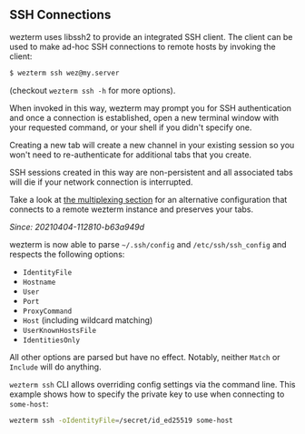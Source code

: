 ## SSH Connections

wezterm uses libssh2 to provide an integrated SSH client.  The
client can be used to make ad-hoc SSH connections to remote hosts
by invoking the client:

```bash
$ wezterm ssh wez@my.server
```

(checkout `wezterm ssh -h` for more options).

When invoked in this way, wezterm may prompt you for SSH authentication
and once a connection is established, open a new terminal window with
your requested command, or your shell if you didn't specify one.

Creating a new tab will create a new channel in your existing session
so you won't need to re-authenticate for additional tabs that you
create.

SSH sessions created in this way are non-persistent and all associated
tabs will die if your network connection is interrupted.

Take a look at [the multiplexing section](multiplexing.html) for an
alternative configuration that connects to a remote wezterm instance
and preserves your tabs.

*Since: 20210404-112810-b63a949d*

wezterm is now able to parse `~/.ssh/config` and `/etc/ssh/ssh_config`
and respects the following options:

* `IdentityFile`
* `Hostname`
* `User`
* `Port`
* `ProxyCommand`
* `Host` (including wildcard matching)
* `UserKnownHostsFile`
* `IdentitiesOnly`

All other options are parsed but have no effect.  Notably, neither `Match` or `Include` will do anything.

`wezterm ssh` CLI allows overriding config settings via the command line.  This example shows how to specify the private key to use when connecting to `some-host`:

```bash
wezterm ssh -oIdentityFile=/secret/id_ed25519 some-host
```
